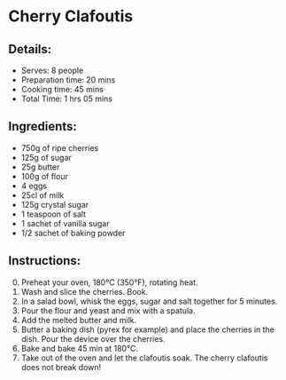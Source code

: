 # Cherry Clafoutis

## Details:
* Serves: 8 people
* Preparation time: 20 mins
* Cooking time: 45 mins
* Total Time: 1 hrs 05 mins

## Ingredients:
* 750g of ripe cherries
* 125g of sugar
* 25g butter
* 100g of flour
* 4 eggs
* 25cl of milk
* 125g crystal sugar
* 1 teaspoon of salt
* 1 sachet of vanilla sugar
* 1/2 sachet of baking powder

## Instructions:
0. Preheat your oven, 180°C (350°F), rotating heat.
1. Wash and slice the cherries. Book.
2. In a salad bowl, whisk the eggs, sugar and salt together for 5 minutes.
3. Pour the flour and yeast and mix with a spatula. 
4. Add the melted butter and milk.
5. Butter a baking dish (pyrex for example) and place the cherries in the dish. Pour the device over the cherries.
6. Bake and bake 45 min at 180°C. 
6. Take out of the oven and let the clafoutis soak. The cherry clafoutis does not break down!